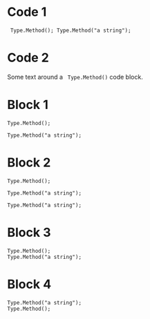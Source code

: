 ﻿# Code 1
` Type.Method(); Type.Method("a string");`

# Code 2
Some text around a ` Type.Method()` code block.

# Block 1
```  
Type.Method();

Type.Method("a string");
```

# Block 2
```  
Type.Method();

Type.Method("a string");

Type.Method("a string");
```

# Block 3
```  
Type.Method();
Type.Method("a string");
```

# Block 4
``` 
Type.Method("a string");
Type.Method();
```

